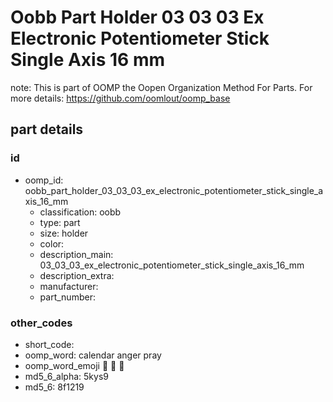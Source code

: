 # Oobb Part Holder 03 03 03 Ex Electronic Potentiometer Stick Single Axis 16 mm  

note: This is part of OOMP the Oopen Organization Method For Parts. For more details: https://github.com/oomlout/oomp_base

##  part details





### id
* oomp_id: oobb_part_holder_03_03_03_ex_electronic_potentiometer_stick_single_axis_16_mm
  * classification: oobb
  * type: part
  * size: holder
  * color: 
  * description_main: 03_03_03_ex_electronic_potentiometer_stick_single_axis_16_mm
  * description_extra: 
  * manufacturer: 
  * part_number: 

### other_codes
* short_code: 
* oomp_word: calendar anger pray
* oomp_word_emoji :calendar: :anger: :pray:
* md5_6_alpha: 5kys9
* md5_6: 8f1219